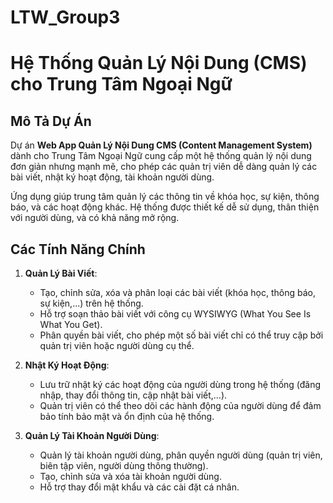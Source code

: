 # LTW_Group3
# Hệ Thống Quản Lý Nội Dung (CMS) cho Trung Tâm Ngoại Ngữ 

## Mô Tả Dự Án

Dự án **Web App Quản Lý Nội Dung CMS (Content Management System)** dành cho Trung Tâm Ngoại Ngữ cung cấp một hệ thống quản lý nội dung đơn giản nhưng mạnh mẽ, cho phép các quản trị viên dễ dàng quản lý các bài viết, nhật ký hoạt động, tài khoản người dùng.

Ứng dụng giúp trung tâm quản lý các thông tin về khóa học, sự kiện, thông báo, và các hoạt động khác. Hệ thống được thiết kế dễ sử dụng, thân thiện với người dùng, và có khả năng mở rộng.

## Các Tính Năng Chính

1. **Quản Lý Bài Viết**:
   - Tạo, chỉnh sửa, xóa và phân loại các bài viết (khóa học, thông báo, sự kiện,...) trên hệ thống.
   - Hỗ trợ soạn thảo bài viết với công cụ WYSIWYG (What You See Is What You Get).
   - Phân quyền bài viết, cho phép một số bài viết chỉ có thể truy cập bởi quản trị viên hoặc người dùng cụ thể.

2. **Nhật Ký Hoạt Động**:
   - Lưu trữ nhật ký các hoạt động của người dùng trong hệ thống (đăng nhập, thay đổi thông tin, cập nhật bài viết,...).
   - Quản trị viên có thể theo dõi các hành động của người dùng để đảm bảo tính bảo mật và ổn định của hệ thống.

3. **Quản Lý Tài Khoản Người Dùng**:
   - Quản lý tài khoản người dùng, phân quyền người dùng (quản trị viên, biên tập viên, người dùng thông thường).
   - Tạo, chỉnh sửa và xóa tài khoản người dùng.
   - Hỗ trợ thay đổi mật khẩu và các cài đặt cá nhân.

